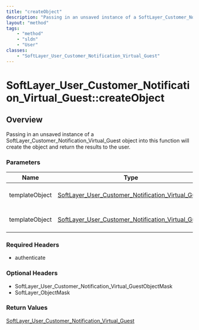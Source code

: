 ```yaml
---
title: "createObject"
description: "Passing in an unsaved instance of a SoftLayer_Customer_Notification_Virtual_Guest object into this function will create... "
layout: "method"
tags:
    - "method"
    - "sldn"
    - "User"
classes:
    - "SoftLayer_User_Customer_Notification_Virtual_Guest"
---
```

# SoftLayer_User_Customer_Notification_Virtual_Guest::createObject
## Overview 
Passing in an unsaved instance of a SoftLayer_Customer_Notification_Virtual_Guest object into this function will create the object and return the results to the user. 

### Parameters 
|Name | Type | Description |
| --- | --- | --- |
|templateObject| <a href='/reference/datatypes/SoftLayer_User_Customer_Notification_Virtual_Guest'>SoftLayer_User_Customer_Notification_Virtual_Guest </a>| The SoftLayer_User_Customer_Notification_Virtual_Guest object that you wish to create.|
|templateObject| <a href='/reference/datatypes/SoftLayer_User_Customer_Notification_Virtual_Guest'>SoftLayer_User_Customer_Notification_Virtual_Guest </a>| The SoftLayer_User_Customer_Notification_Virtual_Guest object that you wish to create.|


### Required Headers
* authenticate

### Optional Headers
* SoftLayer_User_Customer_Notification_Virtual_GuestObjectMask
* SoftLayer_ObjectMask

### Return Values
<a href='/reference/datatypes/SoftLayer_User_Customer_Notification_Virtual_Guest'>SoftLayer_User_Customer_Notification_Virtual_Guest </a>

